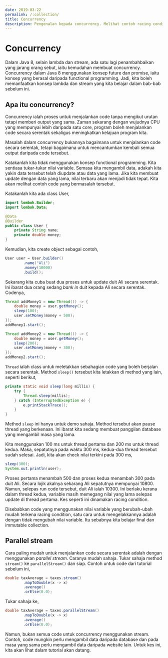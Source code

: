 ```yaml
---
date: 2019-03-22
permalink: /:collection/
title: Concurrency
description: Pengenalan kepada concurrency. Melihat contoh racing condition. Juga melihat parallelStream dalam Java 8.
---
```


# Concurrency

Dalam Java 8, selain lambda dan stream, ada satu lagi penambahbaikan yang jarang
orang sebut, iaitu kemudahan membuat concurrency. Concurrency dalam Java 8
menggunakan konsep future dan promise, iaitu konsep yang berasal daripada
functional programming. Jadi, kita boleh memanfaatkan konsep lambda dan stream
yang kita belajar dalam bab-bab sebelum ini.

## Apa itu concurrency?

Concurrency ialah proses untuk menjalankan code tanpa mengikut urutan tetapi
memberi output yang sama. Zaman sekarang dengan wujudnya CPU yang mempunyai
lebih daripada satu core, program boleh menjalankan code secara serentak
sekaligus meningkatkan kelajuan program kita.

Masalah dalam concurrency bukannya bagaimana untuk menjalankan code secara
serentak, tetapi bagaimana untuk mencantumkan kembali semua output daripada code
tersebut.

Katakanlah kita tidak menggunakan konsep functional programming. Kita sentiasa
tukar-tukar nilai variable. Semasa kita mengambil data, adakah kita yakin data
tersebut telah diupdate atau data yang lama. Jika kita membuat update dengan
data yang lama, nilai terbaru akan menjadi tidak tepat. Kita akan melihat contoh
code yang bermasalah tersebut.

Katakanlah kita ada class User,

```java
import lombok.Builder;
import lombok.Data;

@Data
@Builder
public class User {
    private String name;
    private double money;
}
```

Kemudian, kita create object sebagai contoh,

```java
User user = User.builder()
        .name("Ali")
        .money(10000)
        .build();
```

Sekarang kita cuba buat dua proses untuk update duit Ali secara serentak. Ini
ibarat dua orang sedang *bank in* duit kepada Ali secara serentak. Codenya,

```java
Thread addMoney1 = new Thread(() -> {
    double money = user.getMoney();
    sleep(100);
    user.setMoney(money + 500);
});
addMoney1.start();

Thread addMoney2 = new Thread(() -> {
    double money = user.getMoney();
    sleep(200);
    user.setMoney(money + 300);
});
addMoney2.start();
```

`Thread` ialah class untuk meletakkan sebahagian code yang boleh berjalan secara
serentak. Method `sleep()` tersebut kita letakkan di method yang lain, seperti
berikut,

```java
private static void sleep(long millis) {
    try {
        Thread.sleep(millis);
    } catch (InterruptedException e) {
        e.printStackTrace();
    }
}
```

Method `sleep` ini hanya untuk demo sahaja. Method tersebut akan pause thread
yang berkenaan. Ini ibarat kita sedang membuat panggilan database yang mengambil
masa yang lama.

Kita menggunakan 100 ms untuk thread pertama dan 200 ms untuk thread kedua.
Maka, sepatutnya pada waktu 300 ms, kedua-dua thread tersebut sudah selesai.
Jadi, kita akan check nilai terkini pada 300 ms,

```java
sleep(300);
System.out.println(user);
```

Proses pertama menambah 500 dan proses kedua menambah 300 pada duit Ali. Secara
lojik akalnya sekarang Ali sepatutnya mempunyai 10800. Namun, selepas run code
tersebut, duit Ali ialah 10300. Ini berlaku kerana dalam thread kedua, variable
masih memegang nilai yang lama selepas update di thread pertama. Kes seperti ini
dinamakan racing condition.

Disebabkan code yang menggunakan nilai variable yang berubah-ubah mudah terkena
racing condition, satu cara untuk mengelakkannya adalah dengan tidak mengubah
nilai variable. Itu sebabnya kita belajar final dan immutable collection.

## Parallel stream

Cara paling mudah untuk menjalankan code secara serentak adalah dengan
menggunakan *parallel stream*. Caranya mudah sahaja. Tukar sahaja method
`stream()` ke `parallelStream()` dan siap. Contoh untuk code dari tutorial
sebelum ini,

```java
double taxAverage = taxes.stream()
        .mapToDouble(x -> x)
        .average()
        .orElse(0.0);
```

Tukar sahaja ke,

```java
double taxAverage = taxes.parallelStream()
        .mapToDouble(x -> x)
        .average()
        .orElse(0.0);
```

Namun, bukan semua code untuk concurrency menggunakan stream. Contoh, code
mungkin perlu mengambil data daripada database dan pada masa yang sama perlu
mengambil data daripada website lain. Untuk kes ini, kita akan lihat dalam
tutorial akan datang.
